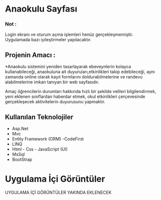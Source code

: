
# Anaokulu Sayfası 

 ### Not :
  Login ekranı ve oturum açma işlemleri henüz gerçekleşmemiştir.
Uygulamada bazı iyileştirmeler yapılacaktır.

## Projenin Amacı :

*Anaokulu sistemini yeniden tasarlayarak ebeveynlerin  kolayca kullanabileceği, anaokuluna ait duyuruları,etkinlikleri takip edebileceği, aynı zamanda online olarak kayıt formlarını doldurabilmelerine ve randevu alabilmelerine imkan tanıyan bir web sayfasıdır.

Amaç öğrencilerin durumları hakkında hızlı bir şekilde velileri bilgilendirmek, yeni eklenen sınıflardan haberdar etmek, okul etkinlikleri çerçevesinde gerçekleşecek aktivitelerin duyurusunu yapmaktır.


## Kullanılan Teknolojiler

 * Asp.Net 
 * Mvc
 * Entity Framework (ORM) -CodeFirst
 * LINQ
 * Html - Css - JavaScript (UI)
 * MsSql
 * BootStrap

# Uygulama İçi Görüntüler

UYGULAMA İÇİ GÖRÜNTÜLER YAKINDA EKLENECEK

